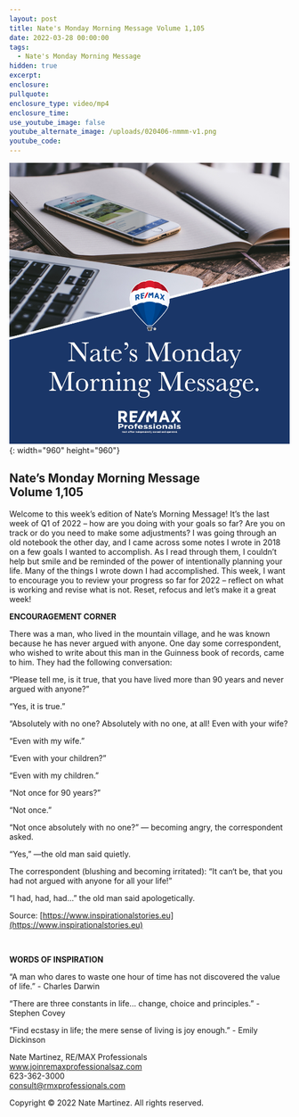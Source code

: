 ```yaml
---
layout: post
title: Nate's Monday Morning Message Volume 1,105
date: 2022-03-28 00:00:00
tags:
  - Nate's Monday Morning Message
hidden: true
excerpt:
enclosure:
pullquote:
enclosure_type: video/mp4
enclosure_time:
use_youtube_image: false
youtube_alternate_image: /uploads/020406-nmmm-v1.png
youtube_code:
---
```

![](/uploads/020406-nmmm-v1-1.png){: width="960" height="960"}

## **Nate’s Monday Morning Message<br>Volume 1,105**

Welcome to this week’s edition of Nate’s Morning Message\! It’s the last week of Q1 of 2022 – how are you doing with your goals so far? Are you on track or do you need to make some adjustments? I was going through an old notebook the other day, and I came across some notes I wrote in 2018 on a few goals I wanted to accomplish. As I read through them, I couldn’t help but smile and be reminded of the power of intentionally planning your life. Many of the things I wrote down I had accomplished. This week, I want to encourage you to review your progress so far for 2022 – reflect on what is working and revise what is not. Reset, refocus and let’s make it a great week\!

**ENCOURAGEMENT CORNER**

There was a man, who lived in the mountain village, and he was known because he has never argued with anyone. One day some correspondent, who wished to write about this man in the Guinness book of records, came to him. They had the following conversation:

“Please tell me, is it true, that you have lived more than 90 years and never argued with anyone?”

“Yes, it is true.”

“Absolutely with no one? Absolutely with no one, at all\! Even with your wife?

“Even with my wife.”

“Even with your children?”

“Even with my children.”

“Not once for 90 years?”

“Not once.”

“Not once absolutely with no one?” — becoming angry, the correspondent asked.

“Yes,” —the old man said quietly.

The correspondent (blushing and becoming irritated): “It can‘t be, that you had not argued with anyone for all your life\!”

“I had, had, had…” the old man said apologetically.

Source: [https://www.inspirationalstories.eu](https://www.inspirationalstories.eu)

&nbsp;

**WORDS OF INSPIRATION**

“A man who dares to waste one hour of time has not discovered the value of life.” - Charles Darwin

“There are three constants in life... change, choice and principles.” - Stephen Covey

“Find ecstasy in life; the mere sense of living is joy enough.” - Emily Dickinson

Nate Martinez, RE/MAX Professionals<br>www.joinremaxprofessionalsaz.com<br>623-362-3000<br>consult@rmxprofessionals.com

Copyright &copy; 2022 Nate Martinez. All rights reserved.
